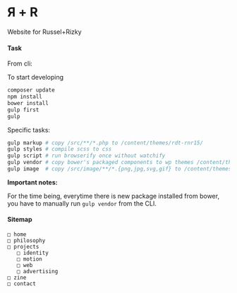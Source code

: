 # Я + R #

Website for Russel+Rizky

#### Task ####

From cli:

To start developing

``` bash
composer update
npm install
bower install
gulp first
gulp

```

Specific tasks:

``` bash
gulp markup # copy /src/**/*.php to /content/themes/rdt-rnr15/
gulp styles # compile scss to css
gulp script # run browserify once without watchify
gulp vendor # copy bower's packaged components to wp themes /content/themes/rdt-rnr15/script/vendor/
gulp image  # copy /src/image/**/*.{png,jpg,svg,gif} to /content/themes/rdt-rnr15/uploads/images

```

**Important notes:**

For the time being, everytime there is new package installed from bower, you have to manually run `gulp vendor` from the CLI.

#### Sitemap ####

```
□ home
□ philosophy
□ projects
   □ identity
   □ motion
   □ web
   □ advertising
□ zine
□ contact